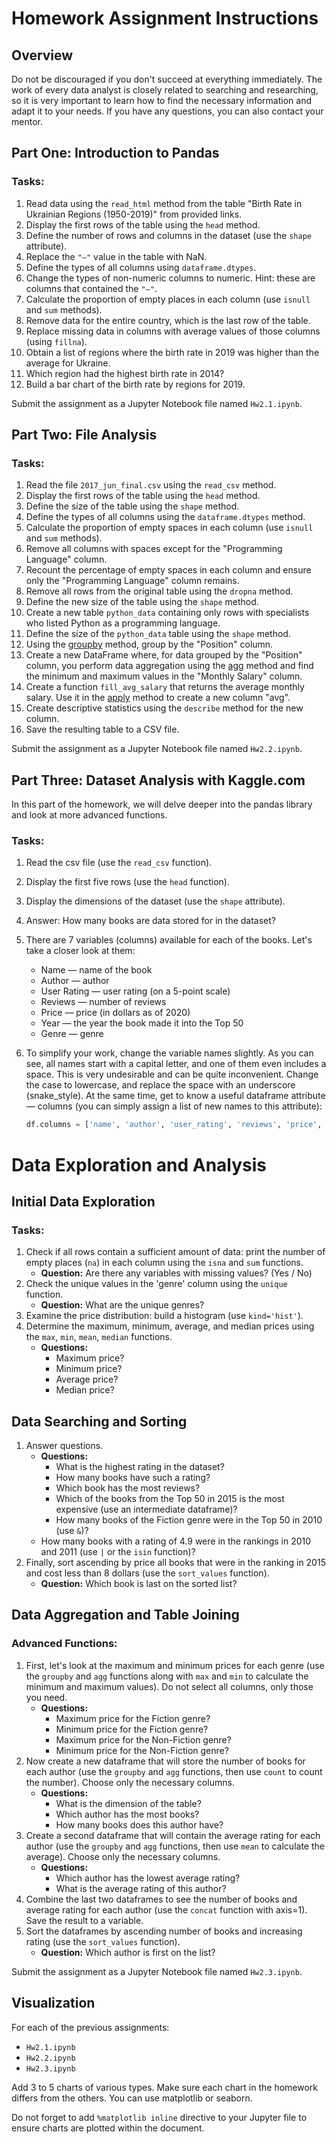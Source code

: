 # Homework Assignment Instructions

## Overview

Do not be discouraged if you don't succeed at everything immediately. The work of every data analyst is closely related to searching and researching, so it is very important to learn how to find the necessary information and adapt it to your needs. If you have any questions, you can also contact your mentor.

## Part One: Introduction to Pandas

### Tasks:
1. Read data using the `read_html` method from the table "Birth Rate in Ukrainian Regions (1950-2019)" from provided links.
2. Display the first rows of the table using the `head` method.
3. Define the number of rows and columns in the dataset (use the `shape` attribute).
4. Replace the `"—"` value in the table with NaN.
5. Define the types of all columns using `dataframe.dtypes`.
6. Change the types of non-numeric columns to numeric. Hint: these are columns that contained the `"—"`.
7. Calculate the proportion of empty places in each column (use `isnull` and `sum` methods).
8. Remove data for the entire country, which is the last row of the table.
9. Replace missing data in columns with average values of those columns (using `fillna`).
10. Obtain a list of regions where the birth rate in 2019 was higher than the average for Ukraine.
11. Which region had the highest birth rate in 2014?
12. Build a bar chart of the birth rate by regions for 2019.

Submit the assignment as a Jupyter Notebook file named `Hw2.1.ipynb`.

## Part Two: File Analysis

### Tasks:
1. Read the file `2017_jun_final.csv` using the `read_csv` method.
2. Display the first rows of the table using the `head` method.
3. Define the size of the table using the `shape` method.
4. Define the types of all columns using the `dataframe.dtypes` method.
5. Calculate the proportion of empty spaces in each column (use `isnull` and `sum` methods).
6. Remove all columns with spaces except for the "Programming Language" column.
7. Recount the percentage of empty spaces in each column and ensure only the "Programming Language" column remains.
8. Remove all rows from the original table using the `dropna` method.
9. Define the new size of the table using the `shape` method.
10. Create a new table `python_data` containing only rows with specialists who listed Python as a programming language.
11. Define the size of the `python_data` table using the `shape` method.
12. Using the [groupby](https://pandas.pydata.org/docs/reference/api/pandas.DataFrame.groupby.html) method, group by the "Position" column.
13. Create a new DataFrame where, for data grouped by the "Position" column, you perform data aggregation using the [agg](https://pandas.pydata.org/docs/reference/api/pandas.DataFrame.agg.html) method and find the minimum and maximum values in the "Monthly Salary" column.
14. Create a function `fill_avg_salary` that returns the average monthly salary. Use it in the [apply](https://pandas.pydata.org/docs/reference/api/pandas.DataFrame.apply.html) method to create a new column "avg".
15. Create descriptive statistics using the `describe` method for the new column.
16. Save the resulting table to a CSV file.

Submit the assignment as a Jupyter Notebook file named `Hw2.2.ipynb`.

## Part Three: Dataset Analysis with Kaggle.com

In this part of the homework, we will delve deeper into the pandas library and look at more advanced functions.

### Tasks:
1. Read the csv file (use the `read_csv` function).
2. Display the first five rows (use the `head` function).
3. Display the dimensions of the dataset (use the `shape` attribute).
4. Answer: How many books are data stored for in the dataset?
5. There are 7 variables (columns) available for each of the books. Let's take a closer look at them:

    - Name — name of the book
    - Author — author
    - User Rating — user rating (on a 5-point scale)
    - Reviews — number of reviews
    - Price — price (in dollars as of 2020)
    - Year — the year the book made it into the Top 50
    - Genre — genre

6. To simplify your work, change the variable names slightly. As you can see, all names start with a capital letter, and one of them even includes a space. This is very undesirable and can be quite inconvenient. Change the case to lowercase, and replace the space with an underscore (snake_style). At the same time, get to know a useful dataframe attribute — columns (you can simply assign a list of new names to this attribute):
    ```python
    df.columns = ['name', 'author', 'user_rating', 'reviews', 'price', 'year', 'genre']
    ```

# Data Exploration and Analysis

## Initial Data Exploration

### Tasks:
1. Check if all rows contain a sufficient amount of data: print the number of empty places (`na`) in each column using the `isna` and `sum` functions.
   - **Question:** Are there any variables with missing values? (Yes / No)
2. Check the unique values in the 'genre' column using the `unique` function.
   - **Question:** What are the unique genres?
3. Examine the price distribution: build a histogram (use `kind='hist'`).
4. Determine the maximum, minimum, average, and median prices using the `max`, `min`, `mean`, `median` functions.
   - **Questions:**
      - Maximum price?
      - Minimum price?
      - Average price?
      - Median price?

## Data Searching and Sorting

1. Answer questions.
   - **Questions:**
     - What is the highest rating in the dataset?
     - How many books have such a rating?
     - Which book has the most reviews? 
     - Which of the books from the Top 50 in 2015 is the most expensive (use an intermediate dataframe)? 
     - How many books of the Fiction genre were in the Top 50 in 2010 (use `&`)? 
   - How many books with a rating of 4.9 were in the rankings in 2010 and 2011 (use `|` or the `isin` function)?
2. Finally, sort ascending by price all books that were in the ranking in 2015 and cost less than 8 dollars (use the `sort_values` function).
   - **Question:** Which book is last on the sorted list?

## Data Aggregation and Table Joining

### Advanced Functions:
1. First, let's look at the maximum and minimum prices for each genre (use the `groupby` and `agg` functions along with `max` and `min` to calculate the minimum and maximum values). Do not select all columns, only those you need.
   - **Questions:**
      - Maximum price for the Fiction genre?
      - Minimum price for the Fiction genre?
      - Maximum price for the Non-Fiction genre?
      - Minimum price for the Non-Fiction genre?
2. Now create a new dataframe that will store the number of books for each author (use the `groupby` and `agg` functions, then use `count` to count the number). Choose only the necessary columns.
   - **Questions:**
      - What is the dimension of the table?
      - Which author has the most books?
      - How many books does this author have?
3. Create a second dataframe that will contain the average rating for each author (use the `groupby` and `agg` functions, then use `mean` to calculate the average). Choose only the necessary columns.
   - **Questions:**
      - Which author has the lowest average rating?
      - What is the average rating of this author?
4. Combine the last two dataframes to see the number of books and average rating for each author (use the `concat` function with axis=1). Save the result to a variable.
5. Sort the dataframes by ascending number of books and increasing rating (use the `sort_values` function).
   - **Question:** Which author is first on the list?


Submit the assignment as a Jupyter Notebook file named `Hw2.3.ipynb`.

## Visualization

For each of the previous assignments:
- `Hw2.1.ipynb`
- `Hw2.2.ipynb`
- `Hw2.3.ipynb`

Add 3 to 5 charts of various types. Make sure each chart in the homework differs from the others. You can use matplotlib or seaborn.

Do not forget to add `%matplotlib inline` directive to your Jupyter file to ensure charts are plotted within the document.
